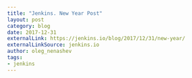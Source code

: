 ```yaml
---
title: "Jenkins. New Year Post"
layout: post
category: blog
date: 2017-12-31
externalLink: https://jenkins.io/blog/2017/12/31/new-year/
externalLinkSource: jenkins.io
author: oleg_nenashev
tags:
- jenkins
---
```

